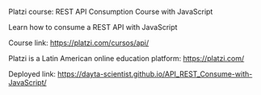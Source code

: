 Platzi course: REST API Consumption Course with JavaScript

Learn how to consume a REST API with JavaScript

Course link: https://platzi.com/cursos/api/

Platzi is a Latin American online education platform: https://platzi.com/

Deployed link: https://dayta-scientist.github.io/API_REST_Consume-with-JavaScript/

